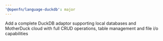 ```yaml
---
'@openfn/language-duckdb': major
---
```


Add a complete DuckDB adaptor supporting local databases and MotherDuck cloud
with full CRUD operations, table management and file i/o capabilities
